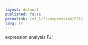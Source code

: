 ```yaml
---
layout: default
published: false
permalink: /v3_1/fr/expression/FJI/
lang: fr
---
```


expression analysis FJI
